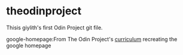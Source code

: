 # theodinproject
Thisis giylith's first Odin Project git file.

google-homepage:From The Odin Project's [curriculum](http://www.theodinproject.com/web-development-101/html-css)
recreating the google homepage